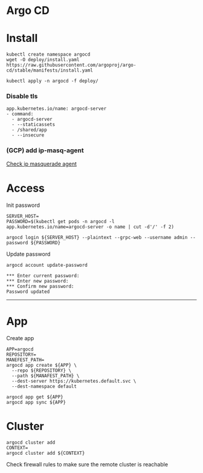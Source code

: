 Argo CD
===

# Install

```
kubectl create namespace argocd
wget -O deploy/install.yaml https://raw.githubusercontent.com/argoproj/argo-cd/stable/manifests/install.yaml

kubectl apply -n argocd -f deploy/
```

### Disable tls

```
app.kubernetes.io/name: argocd-server
- command:
  - argocd-server
  - --staticassets
  - /shared/app
  - --insecure
```

### (GCP) add ip-masq-agent

[Check ip masquerade agent](deploy/ip-masq-agent/README.md)

# Access

Init password
```
SERVER_HOST=
PASSWORD=$(kubectl get pods -n argocd -l app.kubernetes.io/name=argocd-server -o name | cut -d'/' -f 2)

argocd login ${SERVER_HOST} --plaintext --grpc-web --username admin --password ${PASSWORD}
```

Update password
```
argocd account update-password

*** Enter current password:
*** Enter new password:
*** Confirm new password:
Password updated
```

---

# App

Create app
```
APP=argocd
REPOSITORY=
MANEFEST_PATH=
argocd app create ${APP} \
  --repo ${REPOSITORY} \
  --path ${MANAFEST_PATH} \
  --dest-server https://kubernetes.default.svc \
  --dest-namespace default

argocd app get ${APP}
argocd app sync ${APP}
```

# Cluster

```
argocd cluster add
CONTEXT=
argocd cluster add ${CONTEXT}
```

Check firewall rules to make sure the remote cluster is reachable

#
